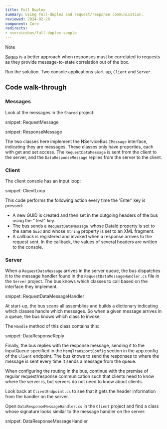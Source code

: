 ```yaml
---
title: Full Duplex
summary: Using full-duplex and request/response communication.
reviewed: 2024-02-28
component: Core
redirects:
- nservicebus/full-duplex-sample
---
```


> [!NOTE]
> [Sagas](/nservicebus/sagas/) is a better approach when responses must be correlated to requests as they provide message-to-state correlation out of the box.

Run the solution. Two console applications start-up, `Client` and `Server.`

## Code walk-through

### Messages

Look at the messages in the `Shared` project:

snippet: RequestMessage

snippet: ResponseMessage

The two classes here implement the NServiceBus `IMessage` interface, indicating they are messages. These classes only have properties, each with get and set access. The `RequestDataMessage` is sent from the client to the server, and the `DataResponseMessage` replies from the server to the client.

### Client

The client console has an input loop:

snippet: ClientLoop

This code performs the following action every time the 'Enter' key is pressed:

 * A new GUID is created and then set in the outgoing headers of the bus using the "Test" key.
 * The bus sends a `RequestDataMessage `whose DataId property is set to the same `Guid` and whose `String` property is set to an XML fragment.
 * A callback is registered and invoked when a response arrives to the request sent. In the callback, the values of several headers are written to the console.

### Server

When a `RequestDataMessage` arrives in the server queue, the bus dispatches it to the message handler found in the `RequestDataMessageHandler.cs` file in the `Server` project. The bus knows which classes to call based on the interface they implement.

snippet: RequestDataMessageHandler

At start-up, the bus scans all assemblies and builds a dictionary indicating which classes handle which messages. So when a given message arrives in a queue, the bus knows which class to invoke.

The `Handle` method of this class contains this:

snippet: DataResponseReply

Finally, the bus replies with the response message, sending it to the InputQueue specified in the `MsmqTransportConfig` section in the app.config of the `Client` endpoint. The bus knows to send the responses to where the message is sent every time it sends a message from the queue.

When configuring the routing in the bus, continue with the premise of regular request/response communication such that clients need to know where the server is, but servers do not need to know about clients.

Look back at `ClientEndpoint.cs` to see that it gets the header information from the handler on the server.

Open `DataResponseMessageHandler.cs` in the `Client` project and find a class whose signature looks similar to the message handler on the server:

snippet: DataResponseMessageHandler
